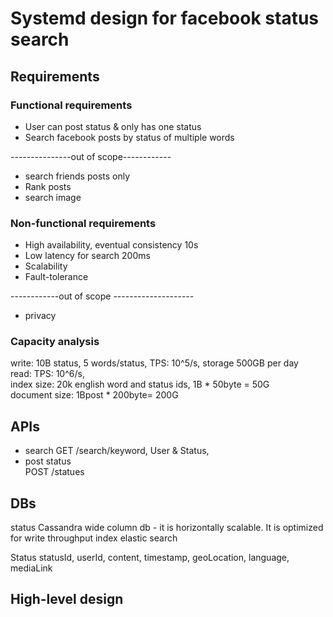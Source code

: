 # Systemd design for facebook status search
## Requirements
### Functional requirements
- User can post status & only has one status
- Search facebook posts by status of multiple words  

---------------out of scope------------
- search friends posts only
- Rank posts
- search image

### Non-functional requirements
- High availability, eventual consistency 10s
- Low latency for search 200ms
- Scalability
- Fault-tolerance  

------------out of scope --------------------
- privacy

### Capacity analysis
   write: 10B status, 5 words/status, TPS: 10^5/s, storage 500GB per day  
   read: TPS: 10^6/s,   
   index size: 20k english word and status ids, 1B * 50byte = 50G   
   document size: 1Bpost * 200byte= 200G
   
## APIs
- search
  GET /search/keyword, User & Status,
- post status  
  POST /statues

## DBs
   status Cassandra wide column db - it is horizontally scalable.  It is optimized for write throughput
   index elastic search

   Status
   statusId,
   userId,
   content,
   timestamp,
   geoLocation,
   language,
   mediaLink
## High-level design
